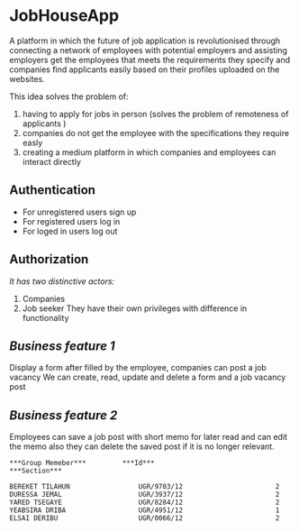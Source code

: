 # JobHouseApp
  A platform in which the future of job application is revolutionised through connecting a network of employees with potential employers and assisting employers get the employees that meets the requirements they specify and companies find applicants easily based on their profiles uploaded on the websites.
  
 This idea  solves the problem of:

  1. having to apply for jobs  in person (solves the problem of remoteness of applicants )
  2. companies do not get the employee with the specifications they require easly
  3. creating a medium platform in which companies and employees can interact directly 


## Authentication
* For unregistered users sign up 
* For registered users log in
* For loged in users log out

## Authorization
*It has two distinctive actors:*
1. Companies
2. Job seeker
They have their own privileges with difference in functionality

## *Business feature 1*
Display a form after filled by the employee, companies can post a job vacancy 
We can create, read, update and delete a form and a job vacancy post

## *Business feature 2*
Employees can save a job post with short memo for later read and can edit the memo also they can delete
the saved post if it is no longer relevant.

    ***Group Memeber***	        ***Id***                        ***Section***
      
	BEREKET TILAHUN                 UGR/9703/12                       2
	DURESSA JEMAL                   UGR/3937/12                       2
	YARED TSEGAYE                   UGR/8284/12                       2  
	YEABSIRA DRIBA                  UGR/4951/12                       1
	ELSAI DERIBU                    UGR/0066/12                       2


